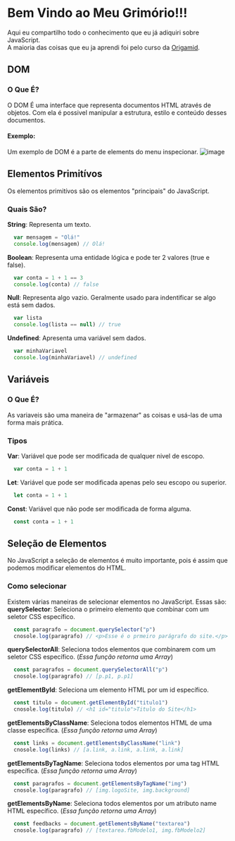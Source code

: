 # Bem Vindo ao Meu Grimório!!!
Aqui eu compartilho todo o conhecimento que eu já adiquiri sobre JavaScript.   
A maioria das coisas que eu ja aprendi foi pelo curso da [Origamid](https://www.origamid.com/).

## DOM
### O Que É?
O DOM É uma interface que representa documentos HTML através de objetos. Com ela é possivel manipular a estrutura, estilo e conteúdo desses documentos.
#### Exemplo:   
Um exemplo de DOM é a parte de elements do menu inspecionar.
![image](https://github.com/user-attachments/assets/5c4b5d9e-7bf0-4013-ae37-7235e90868ad)

## Elementos Primitívos
Os elementos primitívos são os elementos "principais" do JavaScript.
### Quais São?
**String**: Representa um texto.
```js
  var mensagem = "Olá!"
  console.log(mensagem) // Olá!
```
**Boolean**: Representa uma entidade lógica e pode ter 2 valores (true e false).
```js
  var conta = 1 + 1 == 3
  console.log(conta) // false
```
**Null**: Representa algo vazio. Geralmente usado para indentificar se algo está sem dados.
```js
  var lista
  console.log(lista == null) // true
```
**Undefined**: Apresenta uma variável sem dados.
```js
  var minhaVariavel
  console.log(minhaVariavel) // undefined
```

## Variáveis
### O Que É?
As variaveis são uma maneira de "armazenar" as coisas e usá-las de uma forma mais prática.
### Tipos
**Var**: Variável que pode ser modificada de qualquer nivel de escopo.
```js
  var conta = 1 + 1
```
**Let**: Variável que pode ser modificada apenas pelo seu escopo ou superior.
```js
  let conta = 1 + 1
```
**Const**: Variável que não pode ser modificada de forma alguma.
```js
  const conta = 1 + 1
```

## Seleção de Elementos
No JavaScript a seleção de elementos é muito importante, pois é assim que podemos modificar elementos do HTML.
### Como selecionar
Existem várias maneiras de selecionar elementos no JavaScript. Essas são:
**querySelector**: Seleciona o primeiro elemento que combinar com um seletor CSS específico.
```js
  const paragrafo = document.querySelector("p")
  cnosole.log(paragrafo) // <p>Esse é o prmeiro parágrafo do site.</p>
```
**querySelectorAll**: Seleciona todos elementos que combinarem com um seletor CSS específico.  (_Essa função retorna uma Array_)
```js
  const paragrafos = document.querySelectorAll("p")
  cnosole.log(paragrafo) // [p.p1, p.p1]
```
**getElementById**: Seleciona um elemento HTML por um id específico.
```js
  const titulo = document.getElementById("titulo1")
  cnosole.log(titulo) // <h1 id="titulo">Titulo do Site</h1>
```
**getElementsByClassName**: Seleciona todos elementos HTML de uma classe específica.  (_Essa função retorna uma Array_)
```js
  const links = document.getElementsByClassName("link")
  cnosole.log(links) // [a.link, a.link, a.link, a.link]
```
**getElementsByTagName**: Seleciona todos elementos por uma tag HTML específica.  (_Essa função retorna uma Array_)
```js
  const paragrafos = document.getElementsByTagName("img")
  cnosole.log(paragrafo) // [img.logoSite, img.background]
```
**getElementsByName**: Seleciona todos elementos por um atributo name HTML específico.  (_Essa função retorna uma Array_)
```js
  const feedbacks = document.getElementsByName("textarea")
  cnosole.log(paragrafo) // [textarea.fbModelo1, img.fbModelo2]
```
